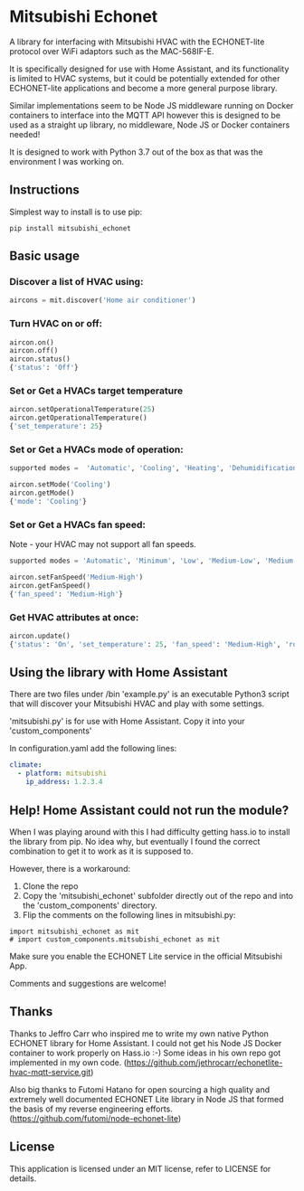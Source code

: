# Mitsubishi Echonet

A library for interfacing with Mitsubishi HVAC with the ECHONET-lite protocol
over WiFi adaptors such as the MAC-568IF-E.

It is specifically designed for use with Home Assistant, and its functionality
is limited to HVAC systems, but it could be potentially extended for other
ECHONET-lite applications and become a more general purpose library.

Similar implementations seem to be Node JS middleware running on Docker
containers to interface into the MQTT API however this is designed to be used
as a straight up library, no middleware, Node JS or Docker containers needed!

It is designed to work with Python 3.7 out of the box as
that was the environment I was working on.

## Instructions

Simplest way to install is to use pip:

```
pip install mitsubishi_echonet
```

## Basic usage
### Discover a list of HVAC using:
```python
aircons = mit.discover('Home air conditioner')
```

### Turn HVAC on or off:
```python
aircon.on()
aircon.off()
aircon.status()
{'status': 'Off'}
```

### Set or Get a HVACs target temperature
```python
aircon.setOperationalTemperature(25)
aircon.getOperationalTemperature()
{'set_temperature': 25}
```

### Set or Get a HVACs mode of operation:
```python
supported modes =  'Automatic', 'Cooling', 'Heating', 'Dehumidification', 'Air circulator', 'Other'

aircon.setMode('Cooling')
aircon.getMode()
{'mode': 'Cooling'}
```
### Set or Get a HVACs fan speed:

Note - your HVAC may not support all fan speeds.
```python
supported modes = 'Automatic', 'Minimum', 'Low', 'Medium-Low', 'Medium', 'Medium-High', 'High', 'Very High', 'Max'

aircon.setFanSpeed('Medium-High')
aircon.getFanSpeed()
{'fan_speed': 'Medium-High'}
```
### Get HVAC attributes at once:
```python
aircon.update()
{'status': 'On', 'set_temperature': 25, 'fan_speed': 'Medium-High', 'room_temperature': 25, 'mode': 'Cooling'}
```
## Using the library with Home Assistant

There are two files under /bin
'example.py' is an executable Python3 script that will discover your
Mitsubishi HVAC and play with some settings.

'mitsubishi.py' is for use with Home Assistant.
Copy it into your 'custom_components'

In configuration.yaml add the following lines:
```yaml
climate:
  - platform: mitsubishi
    ip_address: 1.2.3.4
```
## Help! Home Assistant could not run the module?

When I was playing around with this I had difficulty getting hass.io to install
the library from pip. No idea why, but eventually I found the correct
combination to get it to work as it is supposed to.

However, there is a workaround:

1. Clone the repo
2. Copy the 'mitsubishi_echonet' subfolder directly out of the repo and
into the 'custom_components' directory.
3. Flip the comments on the following lines in mitsubishi.py:
```
import mitsubishi_echonet as mit
# import custom_components.mitsubishi_echonet as mit
```
Make sure you enable the ECHONET Lite service in the official Mitsubishi App.

Comments and suggestions are welcome!

## Thanks

Thanks to Jeffro Carr who inspired me to write my own native Python ECHONET
library for Home Assistant. I could not get his Node JS Docker container
to work properly on Hass.io :-)
Some ideas in his own repo got implemented in my own code.
(https://github.com/jethrocarr/echonetlite-hvac-mqtt-service.git)

Also big thanks to Futomi Hatano for open sourcing a high quality and
extremely well documented ECHONET Lite library in Node JS that formed
the basis of my reverse engineering efforts.
(https://github.com/futomi/node-echonet-lite)

## License

This application is licensed under an MIT license, refer to LICENSE for details.
